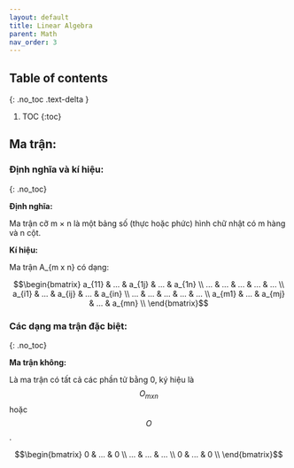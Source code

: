```yaml
---
layout: default
title: Linear Algebra
parent: Math
nav_order: 3
---
```

## Table of contents
{: .no_toc .text-delta }

1. TOC
{:toc}

## Ma trận:

### Định nghĩa và kí hiệu: 
{: .no_toc}

**Định nghĩa:**

Ma trận cỡ m × n là một bảng số (thực hoặc phức) hình chữ nhật có m hàng và n cột.

**Kí hiệu:**

Ma trận A_{m x n} có dạng:

$$\begin{bmatrix}
   a_{11} & ... & a_{1j} & ... & a_{1n} \\
   ... & ... & ... & ... & ... \\
   a_{i1} & ... & a_{ij} & ... & a_{in} \\
   ... & ... & ... & ... & ... \\
   a_{m1} & ... & a_{mj} & ... & a_{mn} \\
\end{bmatrix}$$

### Các dạng ma trận đặc biệt: 
{: .no_toc}

**Ma trận không:**

Là ma trận có tất cả các phần tử bằng 0, ký hiệu là $$O_{mxn}$$ hoặc $$O$$. 

$$\begin{bmatrix}
   0 & ... & 0 \\
   ... & ... & ... \\
   0 & ... & 0 \\
\end{bmatrix}$$
